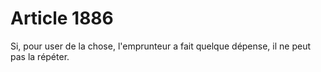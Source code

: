 # Article 1886

Si, pour user de la chose, l'emprunteur a fait quelque dépense, il ne peut pas la répéter.

